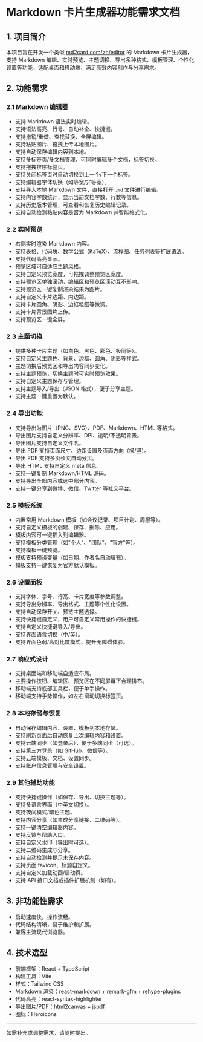 # Markdown 卡片生成器功能需求文档

## 1. 项目简介
本项目旨在开发一个类似 [md2card.com/zh/editor](https://md2card.com/zh/editor) 的 Markdown 卡片生成器，支持 Markdown 编辑、实时预览、主题切换、导出多种格式、模板管理、个性化设置等功能，适配桌面和移动端，满足高效内容创作与分享需求。

## 2. 功能需求

### 2.1 Markdown 编辑器
- 支持 Markdown 语法实时编辑。
- 支持语法高亮、行号、自动补全、快捷键。
- 支持撤销/重做、查找替换、全屏编辑。
- 支持粘贴图片、拖拽上传本地图片。
- 支持自动保存编辑内容到本地。
- 支持多标签页/多文档管理，可同时编辑多个文档，标签切换。
- 支持拖拽排序标签页。
- 支持关闭标签页时自动切换到上一个/下一个标签。
- 支持编辑器字体切换（如等宽/非等宽）。
- 支持导入本地 Markdown 文件，直接打开 `.md` 文件进行编辑。
- 支持内容字数统计，显示当前文档字数、行数等信息。
- 支持历史版本管理，可查看和恢复历史编辑记录。
- 支持自动检测粘贴内容是否为 Markdown 并智能格式化。

### 2.2 实时预览
- 右侧实时渲染 Markdown 内容。
- 支持表格、代码块、数学公式（KaTeX）、流程图、任务列表等扩展语法。
- 支持代码高亮显示。
- 预览区域可自适应主题风格。
- 支持自定义预览宽度，可拖拽调整预览区宽度。
- 支持预览区单独滚动，编辑区和预览区滚动互不影响。
- 支持预览区一键复制渲染结果为图片。
- 支持自定义卡片边距、内边距。
- 支持卡片圆角、阴影、边框粗细等微调。
- 支持卡片背景图片上传。
- 支持预览区一键全屏。

### 2.3 主题切换
- 提供多种卡片主题（如白色、黑色、彩色、极简等）。
- 支持自定义主题色、背景、边框、圆角、阴影等样式。
- 主题切换后预览区和导出内容同步变化。
- 支持主题预览，切换主题时可实时预览效果。
- 支持自定义主题保存与管理。
- 支持主题导入/导出（JSON 格式），便于分享主题。
- 支持主题一键重置为默认。

### 2.4 导出功能
- 支持导出为图片（PNG、SVG）、PDF、Markdown、HTML 等格式。
- 导出图片支持自定义分辨率、DPI、透明/不透明背景。
- 导出图片支持自定义文件名。
- 导出 PDF 支持页面尺寸、边距设置及页面方向（横/竖）。
- 导出 PDF 支持多页长文自动分页。
- 导出 HTML 支持自定义 meta 信息。
- 支持一键复制 Markdown/HTML 源码。
- 支持导出全部内容或选中部分内容。
- 支持一键分享到微博、微信、Twitter 等社交平台。

### 2.5 模板系统
- 内置常用 Markdown 模板（如会议记录、项目计划、周报等）。
- 支持自定义模板的创建、保存、删除、应用。
- 模板内容可一键插入到编辑器。
- 支持模板分类管理（如"个人"、"团队"、"官方"等）。
- 支持模板一键预览。
- 模板支持预设变量（如日期、作者名自动填充）。
- 模板支持一键恢复为官方默认模板。

### 2.6 设置面板
- 支持字体、字号、行高、卡片宽度等参数调整。
- 支持导出分辨率、导出格式、主题等个性化设置。
- 支持自动保存开关、预览主题选择。
- 支持快捷键自定义，用户可自定义常用操作的快捷键。
- 支持自定义快捷键导入/导出。
- 支持界面语言切换（中/英）。
- 支持界面色弱/高对比度模式，提升无障碍体验。

### 2.7 响应式设计
- 支持桌面端和移动端自适应布局。
- 主要操作按钮、编辑区、预览区在不同屏幕下合理排布。
- 移动端支持底部工具栏，便于单手操作。
- 移动端支持手势操作，如左右滑动切换标签页。

### 2.8 本地存储与恢复
- 自动保存编辑内容、设置、模板到本地存储。
- 支持刷新页面后自动恢复上次编辑内容和设置。
- 支持云端同步（如登录后），便于多端同步（可选）。
- 支持第三方登录（如 GitHub、微信等）。
- 支持云端模板、文档、设置同步。
- 支持账户信息管理与安全设置。

### 2.9 其他辅助功能
- 支持快捷键操作（如保存、导出、切换主题等）。
- 支持多语言界面（中英文切换）。
- 支持夜间模式/暗色主题。
- 支持内容分享（如生成分享链接、二维码等）。
- 支持一键清空编辑器内容。
- 支持反馈与帮助入口。
- 支持自定义水印（导出时可选）。
- 支持二维码生成与分享。
- 支持自动检测并提示未保存内容。
- 支持页面 favicon、标题自定义。
- 支持自定义加载动画/启动页。
- 支持 API 接口文档或插件扩展机制（如有）。

## 3. 非功能性需求
- 启动速度快，操作流畅。
- 代码结构清晰，易于维护和扩展。
- 兼容主流现代浏览器。

## 4. 技术选型
- 前端框架：React + TypeScript
- 构建工具：Vite
- 样式：Tailwind CSS
- Markdown 渲染：react-markdown + remark-gfm + rehype-plugins
- 代码高亮：react-syntax-highlighter
- 导出图片/PDF：html2canvas + jspdf
- 图标：Heroicons

---

如需补充或调整需求，请随时提出。 